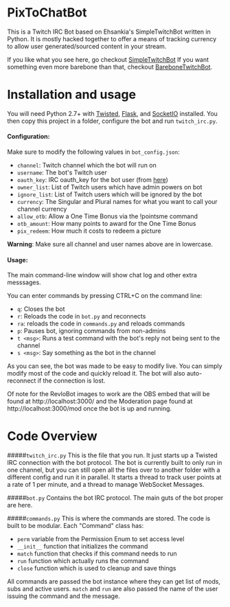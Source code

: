 **PixToChatBot**
===============

This is a Twitch IRC Bot based on Ehsankia's SimpleTwitchBot written in Python.
It is mostly hacked together to offer a means of tracking currency to allow user generated/sourced
content in your stream.

If you like what you see here, go checkout [SimpleTwitchBot](https://github.com/EhsanKia/SimpleTwitchBot)
If you want something even more barebone than that, checkout [BareboneTwitchBot](https://github.com/EhsanKia/BareboneTwitchBot).

# Installation and usage
You will need Python 2.7+ with [Twisted](https://twistedmatrix.com/trac/), [Flask](https://pypi.python.org/pypi/Flask/0.12), and [SocketIO](https://pypi.python.org/pypi/python-socketio) installed.
You then copy this project in a folder, configure the bot and run `twitch_irc.py`.

#### Configuration:
Make sure to modify the following values in `bot_config.json`:
- `channel`: Twitch channel which the bot will run on
- `username`: The bot's Twitch user
- `oauth_key`: IRC oauth_key for the bot user (from [here](http://twitchapps.com/tmi/))
- `owner_list`: List of Twitch users which have admin powers on bot
- `ignore_list`: List of Twitch users which will be ignored by the bot
- `currency`: The Singular and Plural names for what you want to call your channel currency
- `allow_otb`: Allow a One Time Bonus via the !pointsme command
- `otb_amount`: How many points to award for the One Time Bonus
- `pix_redeem`: How much it costs to redeem a picture

**Warning**: Make sure all channel and user names above are in lowercase.

#### Usage:
The main command-line window will show chat log and other extra messsages.

You can enter commands by pressing CTRL+C on the command line:
- `q`: Closes the bot
- `r`: Reloads the code in `bot.py` and reconnects
- `ra`: reloads the code in `commands.py` and reloads commands
- `p`: Pauses bot, ignoring commands from non-admins
- `t <msg>`: Runs a test command with the bot's reply not being sent to the channel
- `s <msg>`: Say something as the bot in the channel

As you can see, the bot was made to be easy to modify live.
You can simply modify most of the code and quickly reload it.
The bot will also auto-reconnect if the connection is lost.

Of note for the RevloBot images to work are the OBS embed that will be found at http://localhost:3000/
and the Moderation page found at http://localhost:3000/mod once the bot is up and running.

# Code Overview

#####`twitch_irc.py`
This is the file that you run. It just starts up a Twisted IRC connection with the bot protocol.
The bot is currently built to only run in one channel, but you can still open all the files over
to another folder with a different config and run it in parallel. It starts a thread to track
user points at a rate of 1 per minute, and a thread to manage WebSocket Messages.

#####`bot.py`
Contains the bot IRC protocol. The main guts of the bot proper are here.

#####`commands.py`
This is where the commands are stored. The code is built to be modular.
Each "Command" class has:
- `perm` variable from the Permission Enum to set access level
- `__init__` function that initializes the command
- `match` function that checks if this command needs to run
- `run` function which actually runs the command
- `close` function which is used to cleanup and save things

All commands are passed the bot instance where they can get list of mods, subs and active users.
`match` and `run` are also passed the name of the user issuing the command and the message.
